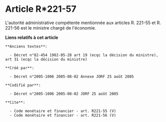 # Article R*221-57

L'autorité administrative compétente mentionnée aux articles R. 221-55 et R. 221-56 est le ministre chargé de l'économie.

**Liens relatifs à cet article**

	**Anciens textes**:

	  - Décret n°82-454 1982-05-28 art 19 (ecqc la décision du ministre), art 31 (ecqc la décision du ministre)

	**Créé par**:

	  - Décret n°2005-1006 2005-08-02 Annexe JORF 25 août 2005

	**Codifié par**:

	  - Décret n°2005-1006 2005-08-02 JORF 25 août 2005

	**Cite**:

	  - Code monétaire et financier - art. R221-55 (V)
	  - Code monétaire et financier - art. R221-56 (V)
